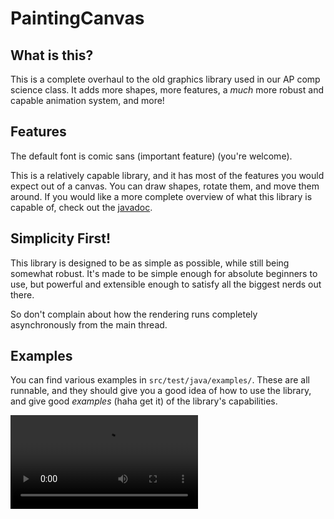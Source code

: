 
# PaintingCanvas

## What is this?
 
This is a complete overhaul to the old graphics library used in our AP comp science class. It adds more shapes, more features, a *much* more robust and capable animation system, and more!

## Features

The default font is comic sans (important feature) (you're welcome).

This is a relatively capable library, and it has most of the features you would expect out of a canvas. You can draw shapes, rotate them, and move them around. If you would like a more complete overview of what this library is capable of, check out the [javadoc](https://aspiringlich.github.io/PaintingCanvas/paintingcanvas/package-summary.html).

## Simplicity First!

This library is designed to be as simple as possible, while still being somewhat robust. It's made to be simple enough for absolute beginners to use, but powerful and extensible enough to satisfy all the biggest nerds out there.

So don't complain about how the rendering runs completely asynchronously from the main thread.

## Examples

You can find various examples in `src/test/java/examples/`. These are all runnable, and they should give you a good idea of how to use the library, and give good *examples* (haha get it) of the library's capabilities.

![animation_test](vid/animation_test.mp4)